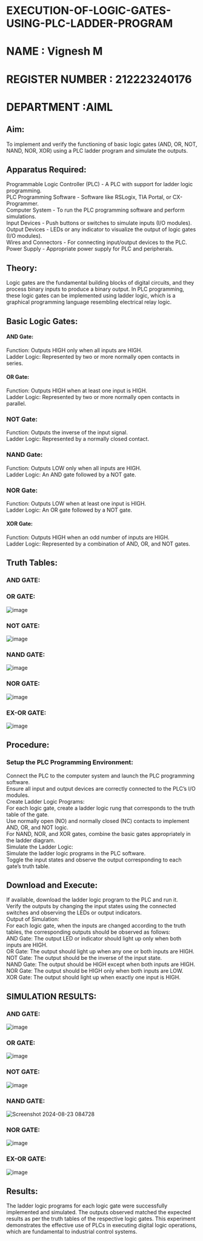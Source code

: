 # EXECUTION-OF-LOGIC-GATES-USING-PLC-LADDER-PROGRAM

 # NAME : Vignesh M
 # REGISTER NUMBER : 212223240176
 # DEPARTMENT :AIML

## Aim:
To implement and verify the functioning of basic logic gates (AND, OR, NOT, NAND, NOR, XOR) using a PLC ladder program and simulate the outputs.</br>

## Apparatus Required:
Programmable Logic Controller (PLC) - A PLC with support for ladder logic programming.</br>
PLC Programming Software - Software like RSLogix, TIA Portal, or CX-Programmer.</br>
Computer System - To run the PLC programming software and perform simulations.</br>
Input Devices - Push buttons or switches to simulate inputs (I/O modules).</br>
Output Devices - LEDs or any indicator to visualize the output of logic gates (I/O modules).</br>
Wires and Connectors - For connecting input/output devices to the PLC.</br>
Power Supply - Appropriate power supply for PLC and peripherals.</br>

## Theory:
Logic gates are the fundamental building blocks of digital circuits, and they process binary inputs to produce a binary output. In PLC programming, these logic gates can be implemented using ladder logic, which is a graphical programming language resembling electrical relay logic.</br>

## Basic Logic Gates:

#### AND Gate:</br>

Function: Outputs HIGH only when all inputs are HIGH.</br>
Ladder Logic: Represented by two or more normally open contacts in series.</br>

#### OR Gate:</br>

Function: Outputs HIGH when at least one input is HIGH.</br>
Ladder Logic: Represented by two or more normally open contacts in parallel.</br>

### NOT Gate:</br>

Function: Outputs the inverse of the input signal.</br>
Ladder Logic: Represented by a normally closed contact.</br>

### NAND Gate:</br>
Function: Outputs LOW only when all inputs are HIGH.</br>
Ladder Logic: An AND gate followed by a NOT gate.</br>

### NOR Gate:</br>

Function: Outputs LOW when at least one input is HIGH.</br>
Ladder Logic: An OR gate followed by a NOT gate.</br>

#### XOR Gate:</br>

Function: Outputs HIGH when an odd number of inputs are HIGH.</br>
Ladder Logic: Represented by a combination of AND, OR, and NOT gates.</br>

## Truth Tables:

 ### AND GATE:
 

 ### OR GATE:
 
 ![image](https://github.com/user-attachments/assets/1cba09d0-ba72-4bf6-9693-d1f4d34696dd)


### NOT GATE:

![image](https://github.com/user-attachments/assets/8b29c5e5-2507-49fa-be88-c92e4f43779d)

### NAND GATE:

![image](https://github.com/user-attachments/assets/037f1140-ef47-4f02-97f9-e1b560122009)

### NOR GATE:
![image](https://github.com/user-attachments/assets/b7287452-bd63-42cf-8c1d-bda5479be303)

### EX-OR GATE:

![image](https://github.com/user-attachments/assets/520d92d4-cd35-4870-87b4-4a60bd552a28)

## Procedure:

### Setup the PLC Programming Environment:

Connect the PLC to the computer system and launch the PLC programming software.</br>
Ensure all input and output devices are correctly connected to the PLC’s I/O modules.</br>
Create Ladder Logic Programs:</br>
For each logic gate, create a ladder logic rung that corresponds to the truth table of the gate.</br>
Use normally open (NO) and normally closed (NC) contacts to implement AND, OR, and NOT logic.</br>
For NAND, NOR, and XOR gates, combine the basic gates appropriately in the ladder diagram.</br>
Simulate the Ladder Logic:</br>
Simulate the ladder logic programs in the PLC software.</br>
Toggle the input states and observe the output corresponding to each gate’s truth table.</br>

## Download and Execute:

If available, download the ladder logic program to the PLC and run it.</br>
Verify the outputs by changing the input states using the connected switches and observing the LEDs or output indicators.</br>
Output of Simulation:</br>
For each logic gate, when the inputs are changed according to the truth tables, the corresponding outputs should be observed as follows:</br>
AND Gate: The output LED or indicator should light up only when both inputs are HIGH.</br>
OR Gate: The output should light up when any one or both inputs are HIGH.</br>
NOT Gate: The output should be the inverse of the input state.</br>
NAND Gate: The output should be HIGH except when both inputs are HIGH.</br>
NOR Gate: The output should be HIGH only when both inputs are LOW.</br>
XOR Gate: The output should light up when exactly one input is HIGH.</br>



## SIMULATION RESULTS:

### AND GATE:

![image](https://github.com/user-attachments/assets/106bb02a-e267-4553-8422-7096e50e964a)


### OR GATE:

![image](https://github.com/user-attachments/assets/baaf1dae-6bc8-46be-b49e-05b1f1093021)

### NOT GATE:

![image](https://github.com/user-attachments/assets/4a1ce93d-cc6b-45c6-a550-10b07fe1d7f8)

### NAND GATE:

![Screenshot 2024-08-23 084728](https://github.com/user-attachments/assets/e0717d43-bee3-4211-8372-11cbd742476a)

### NOR GATE:

![image](https://github.com/user-attachments/assets/9022c8fc-0a86-447f-9669-42ba8a48d9ba)

### EX-OR GATE:

![image](https://github.com/user-attachments/assets/235aad23-25d5-4362-9f30-4d70d8a1077f)

## Results:
The ladder logic programs for each logic gate were successfully implemented and simulated.
The outputs observed matched the expected results as per the truth tables of the respective logic gates.
This experiment demonstrates the effective use of PLCs in executing digital logic operations, which are fundamental to industrial control systems.
